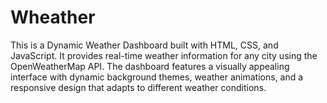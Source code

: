 # Wheather
This is a Dynamic Weather Dashboard built with HTML, CSS, and JavaScript. It provides real-time weather information for any city using the OpenWeatherMap API. The dashboard features a visually appealing interface with dynamic background themes, weather animations, and a responsive design that adapts to different weather conditions.
